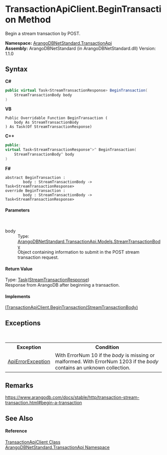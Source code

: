 # TransactionApiClient.BeginTransaction Method 
 

Begin a stream transaction by POST.

**Namespace:**&nbsp;<a href="10b4cda7-da42-de9a-2bf6-0d4cae3bd2e3">ArangoDBNetStandard.TransactionApi</a><br />**Assembly:**&nbsp;ArangoDBNetStandard (in ArangoDBNetStandard.dll) Version: 1.1.0

## Syntax

**C#**<br />
``` C#
public virtual Task<StreamTransactionResponse> BeginTransaction(
	StreamTransactionBody body
)
```

**VB**<br />
``` VB
Public Overridable Function BeginTransaction ( 
	body As StreamTransactionBody
) As Task(Of StreamTransactionResponse)
```

**C++**<br />
``` C++
public:
virtual Task<StreamTransactionResponse^>^ BeginTransaction(
	StreamTransactionBody^ body
)
```

**F#**<br />
``` F#
abstract BeginTransaction : 
        body : StreamTransactionBody -> Task<StreamTransactionResponse> 
override BeginTransaction : 
        body : StreamTransactionBody -> Task<StreamTransactionResponse> 
```


#### Parameters
&nbsp;<dl><dt>body</dt><dd>Type: <a href="54f273d3-710f-1ae3-7d04-15f47dede621">ArangoDBNetStandard.TransactionApi.Models.StreamTransactionBody</a><br />Object containing information to submit in the POST stream transaction request.</dd></dl>

#### Return Value
Type: <a href="https://docs.microsoft.com/dotnet/api/system.threading.tasks.task-1" target="_blank" rel="noopener noreferrer">Task</a>(<a href="3193ceae-3f24-70db-9a8d-bf4850cef123">StreamTransactionResponse</a>)<br />Response from ArangoDB after beginning a transaction.

#### Implements
<a href="6c04efb0-8600-c464-23bf-df0ed592fa61">ITransactionApiClient.BeginTransaction(StreamTransactionBody)</a><br />

## Exceptions
&nbsp;<table><tr><th>Exception</th><th>Condition</th></tr><tr><td><a href="0a4502e4-4207-2375-a5f2-66eb56e92746">ApiErrorException</a></td><td>With ErrorNum 10 if the *body* is missing or malformed. With ErrorNum 1203 if the *body* contains an unknown collection.</td></tr></table>

## Remarks
https://www.arangodb.com/docs/stable/http/transaction-stream-transaction.html#begin-a-transaction

## See Also


#### Reference
<a href="08a22b87-019c-01ce-151e-a7cb24a5ecfc">TransactionApiClient Class</a><br /><a href="10b4cda7-da42-de9a-2bf6-0d4cae3bd2e3">ArangoDBNetStandard.TransactionApi Namespace</a><br />
